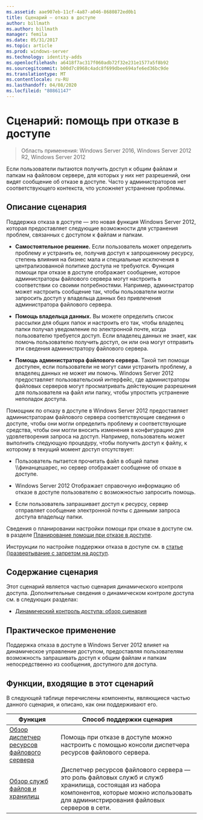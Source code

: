 ```yaml
---
ms.assetid: aae907eb-11cf-4a87-a046-8680872ed0b1
title: Сценарий — отказ в доступе
author: billmath
ms.author: billmath
manager: femila
ms.date: 05/31/2017
ms.topic: article
ms.prod: windows-server
ms.technology: identity-adds
ms.openlocfilehash: a6418f7ac317f060adb72f32e231e1577a5f8b92
ms.sourcegitcommit: b00d7c8968c4adc8f699dbee694afe6ed36bc9de
ms.translationtype: MT
ms.contentlocale: ru-RU
ms.lasthandoff: 04/08/2020
ms.locfileid: "80861147"
---
```

# <a name="scenario-access-denied-assistance"></a>Сценарий: помощь при отказе в доступе

>Область применения: Windows Server 2016, Windows Server 2012 R2, Windows Server 2012

Если пользователи пытаются получить доступ к общим файлам и папкам на файловом сервере, для которых у них нет разрешений, они видят сообщение об отказе в доступе. Часто у администраторов нет соответствующего контекста, что усложняет устранение проблемы.  
  
## <a name="scenario-description"></a>Описание сценария  
Поддержка отказа в доступе — это новая функция Windows Server 2012, которая предоставляет следующие возможности для устранения проблем, связанных с доступом к файлам и папкам.  
  
-   **Самостоятельное решение.** Если пользователь может определить проблему и устранить ее, получив доступ к запрошенному ресурсу, степень влияния на бизнес мала и специальные исключения в централизованной политике доступа не требуются. Функция помощи при отказе в доступе отображает сообщение, которое администраторы файлового сервера могут настроить в соответствии со своими потребностями. Например, администратор может настроить сообщение так, чтобы пользователи могли запросить доступ у владельца данных без привлечения администратора файлового сервера.  
  
-   **Помощь владельца данных.** Вы можете определить список рассылки для общих папок и настроить его так, чтобы владелец папки получал уведомление по электронной почте, когда пользователю требуется доступ. Если владелец данных не знает, как помочь пользователю получить доступ, он или она могут отправить эти сведения администратору файлового сервера.  
  
-   **Помощь администратора файлового сервера.** Такой тип помощи доступен, если пользователи не могут сами устранить проблему, а владелец данных не может им помочь.  Windows Server 2012 предоставляет пользовательский интерфейс, где администраторы файловых серверов могут просматривать действующие разрешения для пользователя на файл или папку, чтобы упростить устранение неполадок доступа.  
  
Помощник по отказу в доступе в Windows Server 2012 предоставляет администраторам файлового сервера соответствующие сведения о доступе, чтобы они могли определить проблему и соответствующие средства, чтобы они могли вносить изменения в конфигурацию для удовлетворения запроса на доступ. Например, пользователь может выполнить следующую процедуру, чтобы получить доступ к файлу, к которому в текущий момент доступ отсутствует:  
  
-   Пользователь пытается прочитать файл в общей папке \\\финанцешарес, но сервер отображает сообщение об отказе в доступе.  
  
-    Windows Server 2012 Отображает справочную информацию об отказе в доступе пользователю с возможностью запросить помощь.  
  
-   Если пользователь запрашивает доступ к ресурсу, сервер отправляет сообщение электронной почты с данными запроса доступа владельцу папки.  
  
Сведения о планировании настройки помощи при отказе в доступе см. в разделе [Планирование помощи при отказе в доступе](assetId:///b169f0a4-8b97-4da8-ae4a-c8f1986d19e1).  
  
Инструкции по настройке поддержки отказа в доступе см. в [статье &#40;&#41;развертывание с запретом на доступ](Deploy-Access-Denied-Assistance--Demonstration-Steps-.md).  
  
## <a name="in-this-scenario"></a>Содержание сценария  
Этот сценарий является частью сценария динамического контроля доступа. Дополнительные сведения о динамическом контроле доступа см. в следующих разделах:  
  
-   [Динамический контроль доступа: обзор сценария](Dynamic-Access-Control--Scenario-Overview.md)  
  
## <a name="practical-applications"></a>Практическое применение  
Поддержка отказа в доступе в Windows Server 2012 влияет на динамическое управление доступом, предоставляя пользователям возможность запрашивать доступ к общим файлам и папкам непосредственно из сообщения, доступного для доступа.  
  
## <a name="features-included-in-this-scenario"></a><a name="BKMK_NEW"></a>Функции, входящие в этот сценарий  
В следующей таблице перечислены компоненты, являющиеся частью данного сценария, и описано, как они поддерживают его.  
  
|Функция|Способ поддержки сценария|  
|-----------|---------------------------------|  
|[Обзор диспетчер ресурсов файлового сервера](https://technet.microsoft.com/library/hh831701.aspx)|Помощь при отказе в доступе можно настроить с помощью консоли диспетчера ресурсов файлового сервера.|  
|[Обзор служб файлов и хранилищ](https://technet.microsoft.com/library/hh831487.aspx)|Диспетчер ресурсов файлового сервера — это роль файловых служб и служб хранилища, состоящая из набора компонентов, которые можно использовать для администрирования файловых серверов в сети.|  
  


